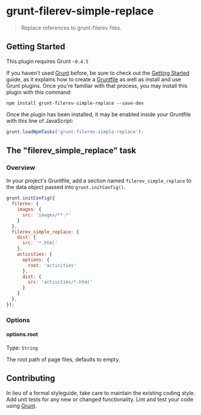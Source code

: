 # grunt-filerev-simple-replace

> Replace references to grunt-filerev files.

## Getting Started
This plugin requires Grunt `~0.4.5`

If you haven't used [Grunt](http://gruntjs.com/) before, be sure to check out the [Getting Started](http://gruntjs.com/getting-started) guide, as it explains how to create a [Gruntfile](http://gruntjs.com/sample-gruntfile) as well as install and use Grunt plugins. Once you're familiar with that process, you may install this plugin with this command:

```shell
npm install grunt-filerev-simple-replace --save-dev
```

Once the plugin has been installed, it may be enabled inside your Gruntfile with this line of JavaScript:

```js
grunt.loadNpmTasks('grunt-filerev-simple-replace');
```

## The "filerev_simple_replace" task

### Overview
In your project's Gruntfile, add a section named `filerev_simple_replace` to the data object passed into `grunt.initConfig()`.

```js
grunt.initConfig({
  filerev: {
    images: {
      src: 'images/**.*'
    }
  },
  filerev_simple_replace: {
    dist: {
      src: '*.html'
    },
    activities: {
      options: {
        root: 'activities'
      },
      dist: {
        src: 'activities/*.html'
      }
    }
  },
});
```

### Options

#### options.root
Type: `String`

The root path of page files, defaults to empty.

## Contributing
In lieu of a formal styleguide, take care to maintain the existing coding style. Add unit tests for any new or changed functionality. Lint and test your code using [Grunt](http://gruntjs.com/).

[npm-url]: https://npmjs.org/package/grunt-filerev-simple-replace
